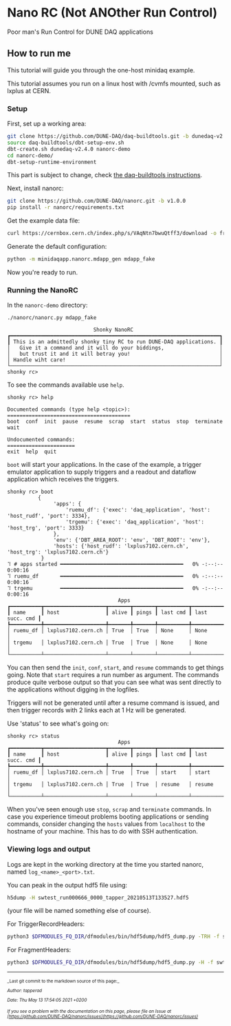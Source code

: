# Nano RC (Not ANOther Run Control)

Poor man's Run Control for DUNE DAQ applications

## How to run me

This tutorial will guide you through the one-host minidaq example.

This tutorial assumes you run on a linux host with /cvmfs mounted, such as lxplus at CERN.

### Setup

First, set up a working area:

```bash
git clone https://github.com/DUNE-DAQ/daq-buildtools.git -b dunedaq-v2.4.0
source daq-buildtools/dbt-setup-env.sh
dbt-create.sh dunedaq-v2.4.0 nanorc-demo
cd nanorc-demo/
dbt-setup-runtime-environment
```
This part is subject to change, check [the daq-buildtools instructions](https://dune-daq-sw.readthedocs.io/en/latest/packages/daq-buildtools/).

Next, install nanorc:

```bash
git clone https://github.com/DUNE-DAQ/nanorc.git -b v1.0.0
pip install -r nanorc/requirements.txt
```
Get the example data file:

```bash
curl https://cernbox.cern.ch/index.php/s/VAqNtn7bwuQtff3/download -o frames.bin
```

Generate the default configuration:

```bash 
python -m minidaqapp.nanorc.mdapp_gen mdapp_fake
```

Now you're ready to run.

### Running the NanoRC

In the `nanorc-demo` directory:

```
./nanorc/nanorc.py mdapp_fake

                            Shonky NanoRC                             
┏━━━━━━━━━━━━━━━━━━━━━━━━━━━━━━━━━━━━━━━━━━━━━━━━━━━━━━━━━━━━━━━━━━━━┓
┃ This is an admittedly shonky tiny RC to run DUNE-DAQ applications. ┃
│   Give it a command and it will do your biddings,                  │
│   but trust it and it will betray you!                             │
│ Handle wiht care!                                                  │
└────────────────────────────────────────────────────────────────────┘
shonky rc> 
```
To see the commands available use `help`.

```
shonky rc> help

Documented commands (type help <topic>):
========================================
boot  conf  init  pause  resume  scrap  start  status  stop  terminate  wait

Undocumented commands:
======================
exit  help  quit
```

`boot` will start your applications. In the case of the example, a trigger emulator application to supply triggers and a readout and dataflow application which receives the triggers.
```
shonky rc> boot
          {                                                                                                                                                 
               'apps': {                                                                                                                                               
                   'ruemu_df': {'exec': 'daq_application', 'host': 'host_rudf', 'port': 3334},                                                                      
                   'trgemu': {'exec': 'daq_application', 'host': 'host_trg', 'port': 3333}                                                                         
               },                                                                                                                                                 
               'env': {'DBT_AREA_ROOT': 'env', 'DBT_ROOT': 'env'},                                                                                                    
               'hosts': {'host_rudf': 'lxplus7102.cern.ch', 'host_trg': 'lxplus7102.cern.ch'}                                                              
           }                                                                                                                                                           
⠹ # apps started ━━━━━━━━━━━━━━━━━━━━━━━━━━━━━━━━━━━━━━━━   0% -:--:-- 0:00:16
⠹ ruemu_df       ━━━━━━━━━━━━━━━━━━━━━━━━━━━━━━━━━━━━━━━━   0% -:--:-- 0:00:16
⠹ trgemu         ━━━━━━━━━━━━━━━━━━━━━━━━━━━━━━━━━━━━━━━━   0% -:--:-- 0:00:16
                                    Apps                                     
┏━━━━━━━━━━┳━━━━━━━━━━━━━━━━━━━━┳━━━━━━━┳━━━━━━━┳━━━━━━━━━━┳━━━━━━━━━━━━━━━━┓
┃ name     ┃ host               ┃ alive ┃ pings ┃ last cmd ┃ last succ. cmd ┃
┡━━━━━━━━━━╇━━━━━━━━━━━━━━━━━━━━╇━━━━━━━╇━━━━━━━╇━━━━━━━━━━╇━━━━━━━━━━━━━━━━┩
│ ruemu_df │ lxplus7102.cern.ch │ True  │ True  │ None     │ None           │
│ trgemu   │ lxplus7102.cern.ch │ True  │ True  │ None     │ None           │
└──────────┴────────────────────┴───────┴───────┴──────────┴────────────────┘
```

You can then send the `init`, `conf`, `start`, and `resume` commands to get things going. Note that `start` requires a run number as argument. The commands produce quite verbose output so that you can see what was sent directly to the applications without digging in the logfiles.

Triggers will not be generated until after a resume command is issued, and then trigger records with 2 links each at 1 Hz will be generated.

Use 'status' to see what's going on:

```
shonky rc> status
                                    Apps                                     
┏━━━━━━━━━━┳━━━━━━━━━━━━━━━━━━━━┳━━━━━━━┳━━━━━━━┳━━━━━━━━━━┳━━━━━━━━━━━━━━━━┓
┃ name     ┃ host               ┃ alive ┃ pings ┃ last cmd ┃ last succ. cmd ┃
┡━━━━━━━━━━╇━━━━━━━━━━━━━━━━━━━━╇━━━━━━━╇━━━━━━━╇━━━━━━━━━━╇━━━━━━━━━━━━━━━━┩
│ ruemu_df │ lxplus7102.cern.ch │ True  │ True  │ start    │ start          │
│ trgemu   │ lxplus7102.cern.ch │ True  │ True  │ resume   │ resume         │
└──────────┴────────────────────┴───────┴───────┴──────────┴────────────────┘
```

When you've seen enough use `stop`, `scrap` and `terminate` commands. In case you experience timeout problems booting applications or sending commands, consider changing the `hosts` values from `localhost` to the hostname of your machine. This has to do with SSH authentication.

### Viewing logs and output

Logs are kept in the working directory at the time you started nanorc, named `log_<name>_<port>.txt`.

You can peak in the output hdf5 file using:

```bash
h5dump -H swtest_run000666_0000_tapper_20210513T133527.hdf5
```
(your file will be named something else of course).

For TriggerRecordHeaders:

```bash
python3 $DFMODULES_FQ_DIR/dfmodules/bin/hdf5dump/hdf5_dump.py -TRH -f swtest_run000666_0000_tapper_20210513T133527.hdf5
```
For FragmentHeaders:
```bash
python3 $DFMODULES_FQ_DIR/dfmodules/bin/hdf5dump/hdf5_dump.py -H -f swtest_run000666_0000_tapper_20210513T133527.hdf5
```


-----

<font size="1">
_Last git commit to the markdown source of this page:_


_Author: tapperad_

_Date: Thu May 13 17:54:05 2021 +0200_

_If you see a problem with the documentation on this page, please file an Issue at [https://github.com/DUNE-DAQ/nanorc/issues](https://github.com/DUNE-DAQ/nanorc/issues)_
</font>
